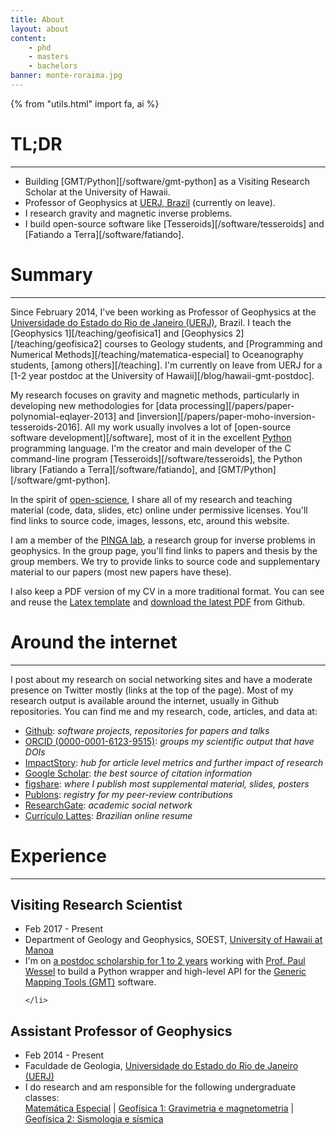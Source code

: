 ```yaml
---
title: About
layout: about
content:
    - phd
    - masters
    - bachelors
banner: monte-roraima.jpg
---
```


{% from "utils.html" import fa, ai %}

# TL;DR
<hr>

* Building [GMT/Python][/software/gmt-python] as a Visiting Research Scholar at
  the University of Hawaii.
* Professor of Geophysics at [UERJ, Brazil](http://www.uerj.br/) (currently on
  leave).
* I research gravity and magnetic inverse problems.
* I build open-source software like [Tesseroids][/software/tesseroids] and
  [Fatiando a Terra][/software/fatiando].


# Summary
<hr>

Since February 2014, I've been working as
Professor of Geophysics at the
[Universidade do Estado do Rio de Janeiro (UERJ)](http://www.uerj.br),
Brazil.
I teach the [Geophysics 1][/teaching/geofisica1] and
[Geophysics 2][/teaching/geofisica2] courses to Geology students,
and [Programming and Numerical Methods][/teaching/matematica-especial] to
Oceanography students, [among others][/teaching].
I'm currently on leave from UERJ for a
[1-2 year postdoc at the University of Hawaii][/blog/hawaii-gmt-postdoc].

My research focuses on gravity and magnetic methods, particularly in developing
new methodologies for
[data processing][/papers/paper-polynomial-eqlayer-2013]
and
[inversion][/papers/paper-moho-inversion-tesseroids-2016].
All my work usually involves a lot of
[open-source software development][/software],
most of it in the excellent [Python](https://www.python.org)
programming language.
I'm the creator and main developer of
the C command-line program [Tesseroids][/software/tesseroids],
the Python library [Fatiando a Terra][/software/fatiando],
and [GMT/Python][/software/gmt-python].

In the spirit of
[open-science](https://en.wikipedia.org/wiki/Open_science),
I share all of my research and
teaching material
(code, data, slides, etc)
online under permissive licenses.
You'll find links to source code, images, lessons, etc, around this
website.

I am a member of the
[PINGA lab](http://www.pinga-lab.org),
a research group for inverse problems in geophysics.
In the group page, you'll find links to papers and thesis by the group members.
We try to provide links to source code and supplementary material to our
papers (most new papers have these).

I also keep a PDF version of my CV in a more traditional format.
You can see and reuse the [Latex template](https://github.com/leouieda/cv)
and [download the latest PDF](https://github.com/leouieda/cv/releases/latest)
from Github.


# Around the internet
<hr>

I post about my research on social networking sites and have a moderate
presence on Twitter mostly (links at the top of the page).
Most of my research output is available around the internet, usually in Github
repositories.
You can find me and my research, code, articles, and data at:

<ul class="fa-ul">

<li><i class="fa-li fa fa-github fa-lg"></i>
<a href="https://github.com/leouieda">Github</a>:
<em>software projects, repositories for papers and talks</em>
</li>

<li><i class="fa-li ai ai-orcid fa-lg"></i>
<a href="http://orcid.org/0000-0001-6123-9515">ORCID (0000-0001-6123-9515)</a>:
<em>groups my scientific output that have DOIs</em>
</li>

<li><i class="fa-li ai ai-impactstory fa-lg"></i>
<a href="https://impactstory.org/u/0000-0001-6123-9515">ImpactStory</a>:
<em>hub for article level metrics and further impact of research</em>
</li>

<li><i class="fa-li ai ai-google-scholar fa-lg"></i>
<a href="http://scholar.google.com.br/citations?user=qfmPrUEAAAAJ">Google Scholar</a>:
<em>the best source of citation information</em>
</li>

<li><i class="fa-li ai ai-figshare fa-lg"></i>
<a href="http://figshare.com/authors/Leonardo%20Uieda/97471">figshare</a>:
<em>where I publish most supplemental material, slides, posters</em>
</li>

<li><i class="fa-li ai ai-publons fa-lg"></i>
<a href="https://publons.com/a/1328468/">Publons</a>:
<em>registry for my peer-review contributions</em>
</li>

<li><i class="fa-li ai ai-researchgate fa-lg"></i>
<a href="https://www.researchgate.net/profile/Leonardo_Uieda">ResearchGate</a>:
<em>academic social network</em>
</li>

<li><i class="fa-li fa fa-flask fa-lg"></i>
<a href="http://lattes.cnpq.br/8939551682050504">Currículo Lattes</a>:
<em>Brazilian online resume</em>
</li>

</ul>


# Experience
<hr>

## Visiting Research Scientist

<ul class="fa-ul">
    <li><i class="fa-li fa fa-calendar fa-fw"></i>
        Feb 2017 - Present
    </li>
    <li><i class="fa-li fa fa-university fa-fw"></i>
        Department of Geology and Geophysics, SOEST,
        <a href="http://www.soest.hawaii.edu/GG/index.html">University of
        Hawaii at Manoa</a>
    </li>
    <li><i class="fa-li fa fa-info-circle fa-fw"></i>
        I'm on <a href="/blog/hawaii-gmt-postdoc.html">a postdoc scholarship
        for 1 to 2 years</a> working with
        <a href="http://www.soest.hawaii.edu/wessel/">Prof. Paul Wessel</a>
        to build a Python wrapper and high-level API for the
        <a href="http://gmt.soest.hawaii.edu/">Generic Mapping Tools (GMT)</a>
        software.

    </li>
</ul>

## Assistant Professor of Geophysics

<ul class="fa-ul">
    <li><i class="fa-li fa fa-calendar fa-fw"></i>
        Feb 2014 - Present
    </li>
    <li><i class="fa-li fa fa-university fa-fw"></i>
        Faculdade de Geologia,
        <a href="http://www.uerj.br">Universidade do Estado do Rio de Janeiro (UERJ)</a>
    </li>
    <li><i class="fa-li fa fa-info-circle fa-fw"></i>
        I do research and am responsible for the following undergraduate classes:
        <br>
        <a href="/teaching/matematica-especial.html">Matemática Especial</a> |
        <a href="/teaching/geofisica1.html">Geofísica 1: Gravimetria e magnetometria</a> |
        <a href="/teaching/geofisica2.html">Geofísica 2: Sismologia e sísmica</a>
    </li>
</ul>
